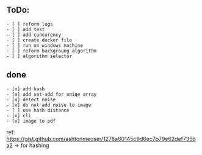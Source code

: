 ## ToDo:
    - [ ] reform logs
    - [ ] add test
    - [ ] add cuncurency
    - [ ] create docker file
    - [ ] run on windows machine
    - [ ] reform backgroung algorithm
    - [ ] algorithm selector 


## done
    - [x] add hash
    - [x] add set-add for uniqe array
    - [x] detect noise
    - [x] do not add noise to image
    - [ ] use hash distance
    - [x] cli
    - [x] image to pdf


ref:
https://gist.github.com/ashtonmeuser/1278a60145c9d6ec7b79e62def735ba2 -> for hashing